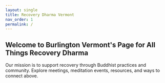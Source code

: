 ```yaml
---
layout: single
title: Recovery Dharma Vermont
nav_order: 1
permalink: /
---
```

## Welcome to Burlington Vermont's Page for All Things Recovery Dharma 

Our mission is to support recovery through Buddhist practices and community. Explore meetings, meditation events, resources, and ways to connect above.